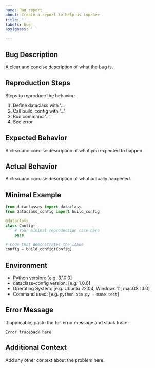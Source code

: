 ```yaml
---
name: Bug report
about: Create a report to help us improve
title: ''
labels: bug
assignees: ''

---
```


## Bug Description
A clear and concise description of what the bug is.

## Reproduction Steps
Steps to reproduce the behavior:
1. Define dataclass with '...'
2. Call build_config with '...'
3. Run command '...'
4. See error

## Expected Behavior
A clear and concise description of what you expected to happen.

## Actual Behavior
A clear and concise description of what actually happened.

## Minimal Example
```python
from dataclasses import dataclass
from dataclass_config import build_config

@dataclass
class Config:
    # Your minimal reproduction case here
    pass

# Code that demonstrates the issue
config = build_config(Config)
```

## Environment
- Python version: [e.g. 3.10.0]
- dataclass-config version: [e.g. 1.0.0]
- Operating System: [e.g. Ubuntu 22.04, Windows 11, macOS 13.0]
- Command used: [e.g. `python app.py --name test`]

## Error Message
If applicable, paste the full error message and stack trace:

```
Error traceback here
```

## Additional Context
Add any other context about the problem here.
